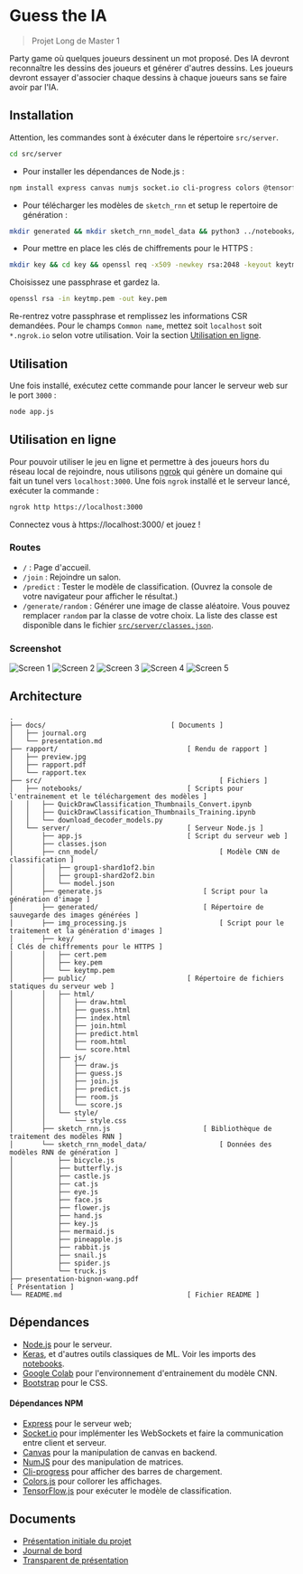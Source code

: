 # Guess the IA

> Projet Long de Master 1

Party game où quelques joueurs dessinent un mot proposé. Des IA devront reconnaître les dessins des joueurs et générer d'autres dessins. Les joueurs devront essayer d'associer chaque dessins à chaque joueurs sans se faire avoir par l'IA.


## Installation

Attention, les commandes sont à éxécuter dans le répertoire `src/server`.

```sh
cd src/server
```

- Pour installer les dépendances de Node.js :

```sh
npm install express canvas numjs socket.io cli-progress colors @tensorflow/tfjs-node
```

- Pour télécharger les modèles de `sketch_rnn` et setup le repertoire de génération :

```sh
mkdir generated && mkdir sketch_rnn_model_data && python3 ../notebooks/download_decoder_models.py
```

- Pour mettre en place les clés de chiffrements pour le HTTPS :

```sh
mkdir key && cd key && openssl req -x509 -newkey rsa:2048 -keyout keytmp.pem -out cert.pem -days 365
```

Choisissez une passphrase et gardez la.

```sh
openssl rsa -in keytmp.pem -out key.pem
```

Re-rentrez votre passphrase et remplissez les informations CSR demandées. Pour le champs `Common name`, mettez soit `localhost` soit `*.ngrok.io` selon votre utilisation. Voir la section [Utilisation en ligne](#utilisation-en-ligne).

## Utilisation

Une fois installé, exécutez cette commande pour lancer le serveur web sur le port `3000` :

```sh
node app.js
```

## Utilisation en ligne

Pour pouvoir utiliser le jeu en ligne et permettre à des joueurs hors du réseau local de rejoindre, nous utilisons [ngrok](https://ngrok.com/) qui génère un domaine qui fait un tunel vers `localhost:3000`.
Une fois `ngrok` installé et le serveur lancé, exécuter la commande : 

```sh
ngrok http https://localhost:3000
```

Connectez vous à https://localhost:3000/ et jouez !

### Routes

-  `/` : Page d'accueil.
- `/join` : Rejoindre un salon.
- `/predict` : Tester le modèle de classification. (Ouvrez la console de votre navigateur pour afficher le résultat.)
- `/generate/random` : Générer une image de classe aléatoire. Vous pouvez remplacer `random` par la classe de votre choix. La liste des classe est disponible dans le fichier [`src/server/classes.json`](src/server/classes.json).



### Screenshot

![Screen 1](docs/screen1.png)
![Screen 2](docs/screen2.png)
![Screen 3](docs/screen3.png)
![Screen 4](docs/screen4.png)
![Screen 5](docs/screen5.png)

## Architecture

```
.
├── docs/								[ Documents ]
│   ├── journal.org
│   └── presentation.md
├── rapport/								[ Rendu de rapport ]
│   ├── preview.jpg
│   ├── rapport.pdf
│   └── rapport.tex
├── src/		    			             		[ Fichiers ]
│   ├── notebooks/							[ Scripts pour l'entrainement et le téléchargement des modèles ]
│   │   ├── QuickDrawClassification_Thumbnails_Convert.ipynb
│   │   ├── QuickDrawClassification_Thumbnails_Training.ipynb
│   │   └── download_decoder_models.py
│   └── server/								[ Serveur Node.js ]
│       ├── app.js							[ Script du serveur web ]
│       ├── classes.json
│       ├── cnn_model/						        [ Modèle CNN de classification ]
│       │   ├── group1-shard1of2.bin
│       │   ├── group1-shard2of2.bin
│       │   └── model.json
│       ├── generate.js							[ Script pour la génération d'image ]
│       ├── generated/							[ Répertoire de sauvegarde des images générées ]
│       ├── img_processing.js						[ Script pour le traitement et la génération d'images ]
│       ├── key/                                                        [ Clés de chiffrements pour le HTTPS ]
│       │   ├── cert.pem
│       │   ├── key.pem
│       │   └── keytmp.pem
│       ├── public/							[ Répertoire de fichiers statiques du serveur web ]
│       │   ├── html/
│       │   │   ├── draw.html
│       │   │   ├── guess.html
│       │   │   ├── index.html
│       │   │   ├── join.html
│       │   │   ├── predict.html
│       │   │   ├── room.html
│       │   │   └── score.html
│       │   ├── js/
│       │   │   ├── draw.js
│       │   │   ├── guess.js
│       │   │   ├── join.js
│       │   │   ├── predict.js
│       │   │   ├── room.js
│       │   │   └── score.js
│       │   └── style/
│       │       └── style.css
│       ├── sketch_rnn.js						[ Bibliothèque de traitement des modèles RNN ]
│       └── sketch_rnn_model_data/					[ Données des modèles RNN de génération ]
│           ├── bicycle.js
│           ├── butterfly.js
│           ├── castle.js
│           ├── cat.js
│           ├── eye.js
│           ├── face.js
│           ├── flower.js
│           ├── hand.js
│           ├── key.js
│           ├── mermaid.js
│           ├── pineapple.js
│           ├── rabbit.js
│           ├── snail.js
│           ├── spider.js
│           └── truck.js
├── presentation-bignon-wang.pdf                                        [ Présentation ]
└── README.md								[ Fichier README ]

```

## Dépendances

- [Node.js](https://nodejs.org/en/) pour le serveur.
- [Keras](https://keras.io/), et d'autres outils classiques de ML. Voir les imports des [notebooks](src/notebooks/).
- [Google Colab](https://colab.research.google.com/notebooks/welcome.ipynb?hl=fr) pour l'environnement d'entrainement du modèle CNN.
- [Bootstrap](https://getbootstrap.com/) pour le CSS.

#### Dépendances NPM

- [Express](https://www.npmjs.com/package/express) pour le serveur web;
- [Socket.io](https://socket.io/) pour implémenter les WebSockets et faire la communication entre client et serveur.
- [Canvas](https://www.npmjs.com/package/canvas) pour la manipulation de canvas en backend.
- [NumJS](https://www.npmjs.com/package/numjs) pour des manipulation de matrices.
- [Cli-progress](https://www.npmjs.com/package/cli-progress) pour afficher des barres de chargement.
- [Colors.js](https://www.npmjs.com/package/colors) pour collorer les affichages.
- [TensorFlow.js](https://www.npmjs.com/package/@tensorflow/tfjs-node) pour exécuter le modèle de classification.  


## Documents

- [Présentation initiale du projet](docs/presentation.md)
- [Journal de bord](docs/journal.org)
- [Transparent de présentation](presentation-bignon-wang.pdf)
